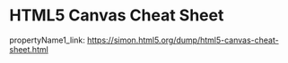 # HTML5 Canvas Cheat Sheet

propertyName1_link: https://simon.html5.org/dump/html5-canvas-cheat-sheet.html